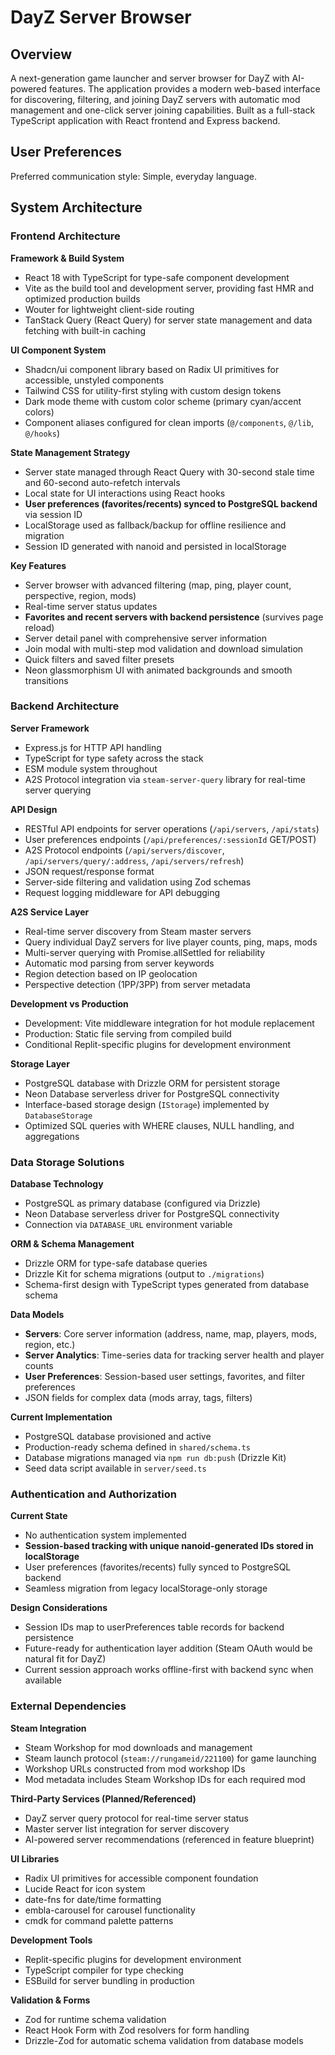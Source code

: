 # DayZ Server Browser

## Overview

A next-generation game launcher and server browser for DayZ with AI-powered features. The application provides a modern web-based interface for discovering, filtering, and joining DayZ servers with automatic mod management and one-click server joining capabilities. Built as a full-stack TypeScript application with React frontend and Express backend.

## User Preferences

Preferred communication style: Simple, everyday language.

## System Architecture

### Frontend Architecture

**Framework & Build System**
- React 18 with TypeScript for type-safe component development
- Vite as the build tool and development server, providing fast HMR and optimized production builds
- Wouter for lightweight client-side routing
- TanStack Query (React Query) for server state management and data fetching with built-in caching

**UI Component System**
- Shadcn/ui component library based on Radix UI primitives for accessible, unstyled components
- Tailwind CSS for utility-first styling with custom design tokens
- Dark mode theme with custom color scheme (primary cyan/accent colors)
- Component aliases configured for clean imports (`@/components`, `@/lib`, `@/hooks`)

**State Management Strategy**
- Server state managed through React Query with 30-second stale time and 60-second auto-refetch intervals
- Local state for UI interactions using React hooks
- **User preferences (favorites/recents) synced to PostgreSQL backend** via session ID
- LocalStorage used as fallback/backup for offline resilience and migration
- Session ID generated with nanoid and persisted in localStorage

**Key Features**
- Server browser with advanced filtering (map, ping, player count, perspective, region, mods)
- Real-time server status updates
- **Favorites and recent servers with backend persistence** (survives page reload)
- Server detail panel with comprehensive server information
- Join modal with multi-step mod validation and download simulation
- Quick filters and saved filter presets
- Neon glassmorphism UI with animated backgrounds and smooth transitions

### Backend Architecture

**Server Framework**
- Express.js for HTTP API handling
- TypeScript for type safety across the stack
- ESM module system throughout
- A2S Protocol integration via `steam-server-query` library for real-time server querying

**API Design**
- RESTful API endpoints for server operations (`/api/servers`, `/api/stats`)
- User preferences endpoints (`/api/preferences/:sessionId` GET/POST)
- A2S Protocol endpoints (`/api/servers/discover`, `/api/servers/query/:address`, `/api/servers/refresh`)
- JSON request/response format
- Server-side filtering and validation using Zod schemas
- Request logging middleware for API debugging

**A2S Service Layer**
- Real-time server discovery from Steam master servers
- Query individual DayZ servers for live player counts, ping, maps, mods
- Multi-server querying with Promise.allSettled for reliability
- Automatic mod parsing from server keywords
- Region detection based on IP geolocation
- Perspective detection (1PP/3PP) from server metadata

**Development vs Production**
- Development: Vite middleware integration for hot module replacement
- Production: Static file serving from compiled build
- Conditional Replit-specific plugins for development environment

**Storage Layer**
- PostgreSQL database with Drizzle ORM for persistent storage
- Neon Database serverless driver for PostgreSQL connectivity
- Interface-based storage design (`IStorage`) implemented by `DatabaseStorage`
- Optimized SQL queries with WHERE clauses, NULL handling, and aggregations

### Data Storage Solutions

**Database Technology**
- PostgreSQL as primary database (configured via Drizzle)
- Neon Database serverless driver for PostgreSQL connectivity
- Connection via `DATABASE_URL` environment variable

**ORM & Schema Management**
- Drizzle ORM for type-safe database queries
- Drizzle Kit for schema migrations (output to `./migrations`)
- Schema-first design with TypeScript types generated from database schema

**Data Models**
- **Servers**: Core server information (address, name, map, players, mods, region, etc.)
- **Server Analytics**: Time-series data for tracking server health and player counts
- **User Preferences**: Session-based user settings, favorites, and filter preferences
- JSON fields for complex data (mods array, tags, filters)

**Current Implementation**
- PostgreSQL database provisioned and active
- Production-ready schema defined in `shared/schema.ts`
- Database migrations managed via `npm run db:push` (Drizzle Kit)
- Seed data script available in `server/seed.ts`

### Authentication and Authorization

**Current State**
- No authentication system implemented
- **Session-based tracking with unique nanoid-generated IDs stored in localStorage**
- User preferences (favorites/recents) fully synced to PostgreSQL backend
- Seamless migration from legacy localStorage-only storage

**Design Considerations**
- Session IDs map to userPreferences table records for backend persistence
- Future-ready for authentication layer addition (Steam OAuth would be natural fit for DayZ)
- Current session approach works offline-first with backend sync when available

### External Dependencies

**Steam Integration**
- Steam Workshop for mod downloads and management
- Steam launch protocol (`steam://rungameid/221100`) for game launching
- Workshop URLs constructed from mod workshop IDs
- Mod metadata includes Steam Workshop IDs for each required mod

**Third-Party Services (Planned/Referenced)**
- DayZ server query protocol for real-time server status
- Master server list integration for server discovery
- AI-powered server recommendations (referenced in feature blueprint)

**UI Libraries**
- Radix UI primitives for accessible component foundation
- Lucide React for icon system
- date-fns for date/time formatting
- embla-carousel for carousel functionality
- cmdk for command palette patterns

**Development Tools**
- Replit-specific plugins for development environment
- TypeScript compiler for type checking
- ESBuild for server bundling in production

**Validation & Forms**
- Zod for runtime schema validation
- React Hook Form with Zod resolvers for form handling
- Drizzle-Zod for automatic schema validation from database models